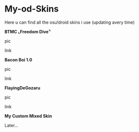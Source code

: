 # My-od-Skins
Here u can find all the osu!droid skins i use (updating avery time)

**BTMC ⌞Freedom Dive⌝**

pic

link


**Bacon Boi 1.0**

pic

link


**FlayingDeGozaru**

pic

link


**My Custom Mixed Skin**

Later...
